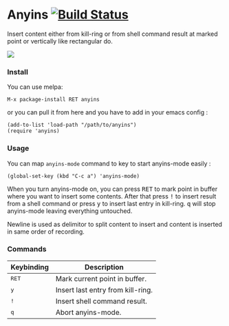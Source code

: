 # Anyins [![Build Status](https://travis-ci.org/antham/anyins.png?branch=master)](https://travis-ci.org/antham/anyins)

Insert content either from kill-ring or from shell command result at marked point or vertically like rectangular do.

![](https://antham.github.io/anyins/anyins.gif)

### Install

You can use melpa:

    M-x package-install RET anyins

or you can pull it from here and you have to add in your emacs config :

```elisp
(add-to-list 'load-path "/path/to/anyins")
(require 'anyins)
```

### Usage

You can map `anyins-mode` command to key to start anyins-mode easily :

```elisp
(global-set-key (kbd "C-c a") 'anyins-mode)
```

When you turn anyins-mode on, you can press <kbd>RET</kbd> to mark point in buffer where you want to insert some contents. After that press <kbd>!</kbd> to insert result from a shell command or press <kbd>y</kbd> to insert last entry in kill-ring. <kbd>q</kbd> will stop anyins-mode leaving everything untouched.

Newline is used as delimitor to split content to insert and content is inserted in same order of recording.

### Commands

Keybinding         | Description
-------------------|------------------------------------------------------------
<kbd>RET</kbd>     | Mark current point in buffer.
<kbd>y</kbd>       | Insert last entry from kill-ring.
<kbd>!</kbd>       | Insert shell command result.
<kbd>q</kbd>       | Abort anyins-mode.
